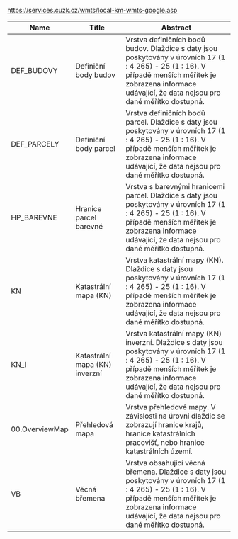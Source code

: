 https://services.cuzk.cz/wmts/local-km-wmts-google.asp

|Name|Title|Abstract|
|--|--|--|
|DEF_BUDOVY|Definiční body budov|Vrstva definičních bodů budov. Dlaždice s daty jsou poskytovány v úrovních 17 (1 : 4 265) - 25 (1 : 16). V případě menších měřítek je zobrazena informace udávající, že data nejsou pro dané měřítko dostupná.|
|DEF_PARCELY|Definiční body parcel|Vrstva definičních bodů parcel. Dlaždice s daty jsou poskytovány v úrovních 17 (1 : 4 265) - 25 (1 : 16). V případě menších měřítek je zobrazena informace udávající, že data nejsou pro dané měřítko dostupná.|
|HP_BAREVNE|Hranice parcel barevné|Vrstva s barevnými hranicemi parcel. Dlaždice s daty jsou poskytovány v úrovních 17 (1 : 4 265) - 25 (1 : 16). V případě menších měřítek je zobrazena informace udávající, že data nejsou pro dané měřítko dostupná.|
|KN|Katastrální mapa (KN)|Vrstva katastrální mapy (KN). Dlaždice s daty jsou poskytovány v úrovních 17 (1 : 4 265) - 25 (1 : 16). V případě menších měřítek je zobrazena informace udávající, že data nejsou pro dané měřítko dostupná.|
|KN_I|Katastrální mapa (KN) inverzní|Vrstva katastrální mapy (KN) inverzní. Dlaždice s daty jsou poskytovány v úrovních 17 (1 : 4 265) - 25 (1 : 16). V případě menších měřítek je zobrazena informace udávající, že data nejsou pro dané měřítko dostupná.|
|00.OverviewMap|Přehledová mapa|Vrstva přehledové mapy. V závislosti na úrovni dlaždic se zobrazují hranice krajů, hranice katastrálních pracovišť, nebo hranice katastrálních území.|
|VB|Věcná břemena|Vrstva obsahující věcná břemena. Dlaždice s daty jsou poskytovány v úrovních 17 (1 : 4 265) - 25 (1 : 16). V případě menších měřítek je zobrazena informace udávající, že data nejsou pro dané měřítko dostupná.|

